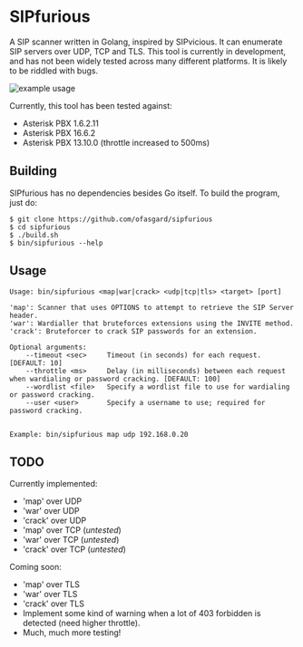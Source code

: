 # SIPfurious

A SIP scanner written in Golang, inspired by SIPvicious. It can enumerate SIP servers over UDP, TCP and TLS. This tool is currently in development, and has not been widely tested across many different platforms. It is likely to be riddled with bugs. 

![example usage](https://user-images.githubusercontent.com/19550999/76960818-23da6880-6914-11ea-89d2-b7f2347e3e5d.png)

Currently, this tool has been tested against:

- Asterisk PBX 1.6.2.11
- Asterisk PBX 16.6.2
- Asterisk PBX 13.10.0 (throttle increased to 500ms)

## Building

SIPfurious has no dependencies besides Go itself. To build the program, just do:

```shell
$ git clone https://github.com/ofasgard/sipfurious
$ cd sipfurious
$ ./build.sh
$ bin/sipfurious --help
```

## Usage

```
Usage: bin/sipfurious <map|war|crack> <udp|tcp|tls> <target> [port]

'map': Scanner that uses OPTIONS to attempt to retrieve the SIP Server header.
'war': Wardialler that bruteforces extensions using the INVITE method.
'crack': Bruteforcer to crack SIP passwords for an extension.

Optional arguments:
	--timeout <sec>		Timeout (in seconds) for each request. [DEFAULT: 10]
	--throttle <ms>		Delay (in milliseconds) between each request when wardialing or password cracking. [DEFAULT: 100]
	--wordlist <file>	Specify a wordlist file to use for wardialing or password cracking.
	--user <user>		Specify a username to use; required for password cracking.


Example: bin/sipfurious map udp 192.168.0.20
```

## TODO

Currently implemented:

- 'map' over UDP
- 'war' over UDP
- 'crack' over UDP
- 'map' over TCP (*untested*)
- 'war' over TCP (*untested*)
- 'crack' over TCP (*untested*)

Coming soon:

- 'map' over TLS
- 'war' over TLS
- 'crack' over TLS
- Implement some kind of warning when a lot of 403 forbidden is detected (need higher throttle).
- Much, much more testing!


